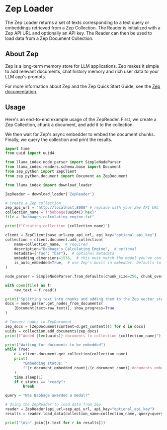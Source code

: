 # Zep Loader

The Zep Loader returns a set of texts corresponding to a text query or embeddings retrieved from a Zep Collection.
The Reader is initialized with a Zep API URL and optionally an API key. The Reader can then be used to load data 
from a Zep Document Collection.

## About Zep

Zep is a long-term memory store for LLM applications. Zep makes it simple to add relevant documents, chat history memory
and rich user data to your LLM app's prompts.

For more information about Zep and the Zep Quick Start Guide, see the [Zep documentation](https://docs.getzep.com/).

## Usage

Here's an end-to-end example usage of the ZepReader. First, we create a Zep Collection, chunk a document, 
and add it to the collection.

We then wait for Zep's async embedder to embed the document chunks. Finally, we query the collection and print the 
results.

```python
import time
from uuid import uuid4

from llama_index.node_parser import SimpleNodeParser
from llama_index.readers.schema.base import Document
from zep_python import ZepClient
from zep_python.document import Document as ZepDocument

from llama_index import download_loader

ZepReader = download_loader('ZepReader')

# Create a Zep collection
zep_api_url = "http://localhost:8000" # replace with your Zep API URL
collection_name = f"babbage{uuid4().hex}"
file = "babbages_calculating_engine.txt"

print(f"Creating collection {collection_name}")

client = ZepClient(base_url=zep_api_url, api_key="optional_api_key")
collection = client.document.add_collection(
    name=collection_name,  # required
    description="Babbage's Calculating Engine",  # optional
    metadata={"foo": "bar"},  # optional metadata
    embedding_dimensions=1536,  # this must match the model you've configured in Zep
    is_auto_embedded=True,  # use Zep's built-in embedder. Defaults to True
)

node_parser = SimpleNodeParser.from_defaults(chunk_size=250, chunk_overlap=20)

with open(file) as f:
    raw_text = f.read()

print("Splitting text into chunks and adding them to the Zep vector store.")
docs = node_parser.get_nodes_from_documents(
    [Document(text=raw_text)], show_progress=True
)

# Convert nodes to ZepDocument
zep_docs = [ZepDocument(content=d.get_content()) for d in docs]
uuids = collection.add_documents(zep_docs)
print(f"Added {len(uuids)} documents to collection {collection_name}")

print("Waiting for documents to be embedded")
while True:
    c = client.document.get_collection(collection_name)
    print(
        "Embedding status: "
        f"{c.document_embedded_count}/{c.document_count} documents embedded"
    )
    time.sleep(1)
    if c.status == "ready":
        break

query = "Was Babbage awarded a medal?"

# Using the ZepReader to load data from Zep
reader = ZepReader(api_url=zep_api_url, api_key="optional_api_key")
results = reader.load_data(collection_name=collection_name, query=query, top_k=3)

print("\n\n".join([r.text for r in results]))
```

